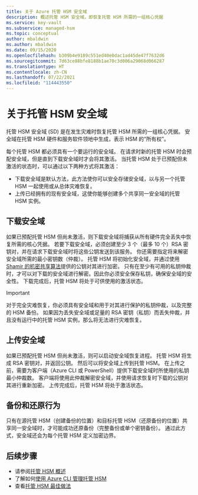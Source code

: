```yaml
---
title: 关于 Azure 托管 HSM 安全域
description: 概述托管 HSM 安全域，即恢复托管 HSM 所需的一组核心凭据
ms.service: key-vault
ms.subservice: managed-hsm
ms.topic: conceptual
author: mbaldwin
ms.author: mbaldwin
ms.date: 09/15/2020
ms.openlocfilehash: b309b4e9189c551ed40e0dac1ad45de47f7632d6
ms.sourcegitcommit: 7d63ce88bfe8188b1ae70c3d006a29068d066287
ms.translationtype: HT
ms.contentlocale: zh-CN
ms.lasthandoff: 07/22/2021
ms.locfileid: "114443550"
---
```

# <a name="about-the-managed-hsm-security-domain"></a>关于托管 HSM 安全域

托管 HSM 安全域 (SD) 是在发生灾难时恢复托管 HSM 所需的一组核心凭据。 安全域在托管 HSM 硬件和服务软件领地中生成，表示 HSM 的“所有权”。

每个托管 HSM 都必须具有一个要运行的安全域。 在请求时新的托管 HSM 时会预配安全域，但是直到下载安全域时才会将其激活。 当托管 HSM 处于已预配但未激活的状态时，可以通过以下两种方式将其激活：
- 下载安全域是默认方法，此方法使你可以安全存储安全域，以与另一个托管 HSM 一起使用或从总体灾难恢复。
- 上传已经拥有的现有安全域，这使你能够创建多个共享同一安全域的托管 HSM 实例。

## <a name="download-your-security-domain"></a>下载安全域

如果已预配托管 HSM 但尚未激活，则下载安全域将捕获从所有硬件完全丢失中恢复所需的核心凭据。 若要下载安全域，必须创建至少 3 个（最多 10 个）RSA 密钥对，并在请求下载安全域时将这些公钥发送到该服务。 你还需要指定将来解密安全域所需的最小密钥数（仲裁）。 托管 HSM 将初始化安全域，并通过使用 [Shamir 的机密共享算法](https://dl.acm.org/doi/10.1145/359168.359176)提供的公钥对其进行加密。 只有在至少有可用的私钥仲裁时，才可以对下载的安全域进行解密。因此你必须安全保存私钥，确保安全域的安全性。 下载完成后，托管 HSM 将处于可供使用的激活状态。  

> [!IMPORTANT]
> 对于完全灾难恢复，你必须具有安全域和用于对其进行保护的私钥仲裁，以及完整的 HSM 备份。 如果因为丢失安全域或足量的 RSA 密钥（私钥）而丢失仲裁，并且没有运行中的托管 HSM 实例，那么将无法进行灾难恢复。

## <a name="upload-a-security-domain"></a>上传安全域

如果已预配托管 HSM 但尚未激活，则可以启动安全域恢复进程。 托管 HSM 将生成 RSA 密钥对，并返回公钥。 然后可以将安全域上传到托管 HSM。 在上传之前，需要为客户端（Azure CLI 或 PowerShell）提供下载安全域时所使用的私钥最小仲裁数。 客户端将使用此仲裁解密安全域，并使用请求恢复时下载的公钥对其进行重新加密。 上传完成后，托管 HSM 将处于激活状态。

## <a name="backup-and-restore-behavior"></a>备份和还原行为

只有在源托管 HSM（创建备份的位置）和目标托管 HSM（还原备份的位置）共享同一安全域时，才可能成功还原备份（完整备份或单个密钥备份）。 通过此方式，安全域还会为每个托管 HSM 定义加密边界。

## <a name="next-steps"></a>后续步骤

- 请参阅[托管 HSM 概述](overview.md)
- 了解如何[使用 Azure CLI 管理托管 HSM](key-management.md)
- 查看[托管 HSM 最佳做法](best-practices.md)

